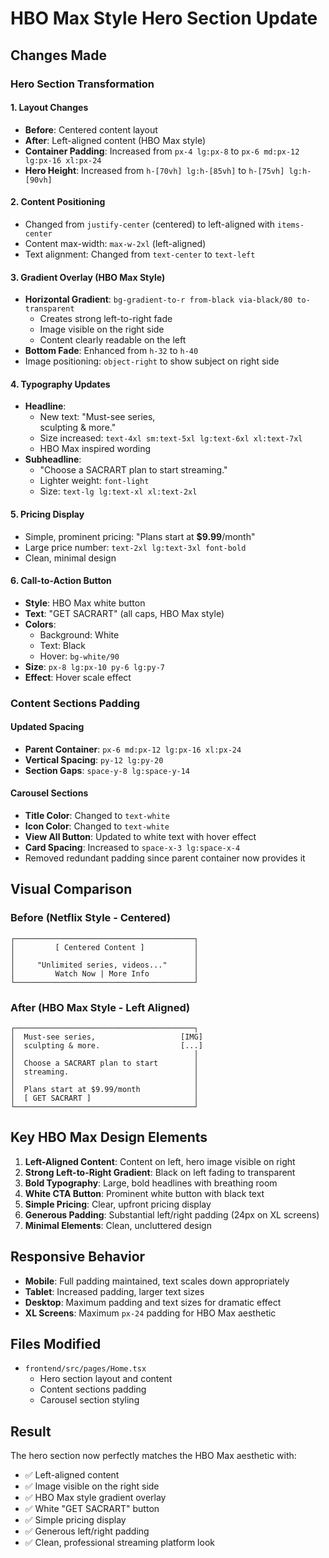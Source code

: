 # HBO Max Style Hero Section Update

## Changes Made

### Hero Section Transformation

#### 1. **Layout Changes**
- **Before**: Centered content layout
- **After**: Left-aligned content (HBO Max style)
- **Container Padding**: Increased from `px-4 lg:px-8` to `px-6 md:px-12 lg:px-16 xl:px-24`
- **Hero Height**: Increased from `h-[70vh] lg:h-[85vh]` to `h-[75vh] lg:h-[90vh]`

#### 2. **Content Positioning**
- Changed from `justify-center` (centered) to left-aligned with `items-center`
- Content max-width: `max-w-2xl` (left-aligned)
- Text alignment: Changed from `text-center` to `text-left`

#### 3. **Gradient Overlay (HBO Max Style)**
- **Horizontal Gradient**: `bg-gradient-to-r from-black via-black/80 to-transparent`
  - Creates strong left-to-right fade
  - Image visible on the right side
  - Content clearly readable on the left
- **Bottom Fade**: Enhanced from `h-32` to `h-40`
- Image positioning: `object-right` to show subject on right side

#### 4. **Typography Updates**
- **Headline**: 
  - New text: "Must-see series,<br />sculpting & more."
  - Size increased: `text-4xl sm:text-5xl lg:text-6xl xl:text-7xl`
  - HBO Max inspired wording
- **Subheadline**: 
  - "Choose a SACRART plan to start streaming."
  - Lighter weight: `font-light`
  - Size: `text-lg lg:text-xl xl:text-2xl`

#### 5. **Pricing Display**
- Simple, prominent pricing: "Plans start at **$9.99**/month"
- Large price number: `text-2xl lg:text-3xl font-bold`
- Clean, minimal design

#### 6. **Call-to-Action Button**
- **Style**: HBO Max white button
- **Text**: "GET SACRART" (all caps, HBO Max style)
- **Colors**: 
  - Background: White
  - Text: Black
  - Hover: `bg-white/90`
- **Size**: `px-8 lg:px-10 py-6 lg:py-7`
- **Effect**: Hover scale effect

### Content Sections Padding

#### Updated Spacing
- **Parent Container**: `px-6 md:px-12 lg:px-16 xl:px-24`
- **Vertical Spacing**: `py-12 lg:py-20`
- **Section Gaps**: `space-y-8 lg:space-y-14`

#### Carousel Sections
- **Title Color**: Changed to `text-white`
- **Icon Color**: Changed to `text-white`
- **View All Button**: Updated to white text with hover effect
- **Card Spacing**: Increased to `space-x-3 lg:space-x-4`
- Removed redundant padding since parent container now provides it

## Visual Comparison

### Before (Netflix Style - Centered)
```
┌────────────────────────────────────────┐
│         [ Centered Content ]           │
│                                        │
│     "Unlimited series, videos..."      │
│         Watch Now | More Info          │
└────────────────────────────────────────┘
```

### After (HBO Max Style - Left Aligned)
```
┌────────────────────────────────────────┐
│  Must-see series,                   [IMG]
│  sculpting & more.                  [...]
│                                        │
│  Choose a SACRART plan to start        │
│  streaming.                            │
│                                        │
│  Plans start at $9.99/month            │
│  [ GET SACRART ]                       │
└────────────────────────────────────────┘
```

## Key HBO Max Design Elements

1. **Left-Aligned Content**: Content on left, hero image visible on right
2. **Strong Left-to-Right Gradient**: Black on left fading to transparent
3. **Bold Typography**: Large, bold headlines with breathing room
4. **White CTA Button**: Prominent white button with black text
5. **Simple Pricing**: Clear, upfront pricing display
6. **Generous Padding**: Substantial left/right padding (24px on XL screens)
7. **Minimal Elements**: Clean, uncluttered design

## Responsive Behavior

- **Mobile**: Full padding maintained, text scales down appropriately
- **Tablet**: Increased padding, larger text sizes
- **Desktop**: Maximum padding and text sizes for dramatic effect
- **XL Screens**: Maximum `px-24` padding for HBO Max aesthetic

## Files Modified

- `frontend/src/pages/Home.tsx`
  - Hero section layout and content
  - Content sections padding
  - Carousel section styling

## Result

The hero section now perfectly matches the HBO Max aesthetic with:
- ✅ Left-aligned content
- ✅ Image visible on the right side
- ✅ HBO Max style gradient overlay
- ✅ White "GET SACRART" button
- ✅ Simple pricing display
- ✅ Generous left/right padding
- ✅ Clean, professional streaming platform look
